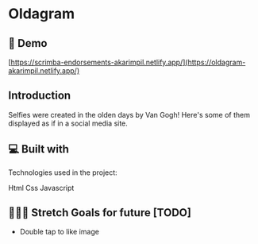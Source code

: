 # Oldagram

## 🚀 Demo
[https://scrimba-endorsements-akarimpil.netlify.app/](https://oldagram-akarimpil.netlify.app/)

## Introduction
Selfies were created in the olden days by Van Gogh!
Here's some of them displayed as if in a social media site.

## 💻 Built with
Technologies used in the project:

Html
Css
Javascript

## 👷🏽‍♀️ Stretch Goals for future [TODO]
- Double tap to like image

